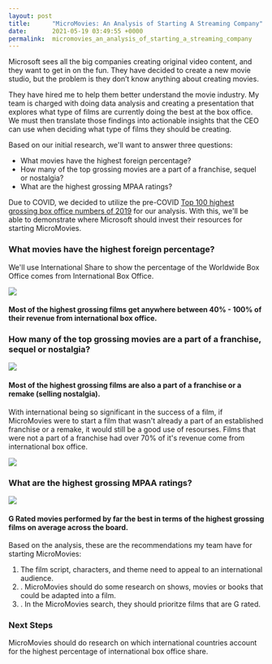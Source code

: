 ```yaml
---
layout: post
title:      "MicroMovies: An Analysis of Starting A Streaming Company"
date:       2021-05-19 03:49:55 +0000
permalink:  micromovies_an_analysis_of_starting_a_streaming_company
---
```



Microsoft sees all the big companies creating original video content, and they want to get in on the fun. They have decided to create a new movie studio, but the problem is they don’t know anything about creating movies. 

They have hired me to help them better understand the movie industry. My team is charged with doing data analysis and creating a presentation that explores what type of films are currently doing the best at the box office. We must then translate those findings into actionable insights that the CEO can use when deciding what type of films they should be creating.

Based on our initial research, we'll want to answer three questions: 
* What movies have the highest foreign percentage?
* How many of the top grossing movies are a part of a franchise, sequel or nostalgia?
* What are the highest grossing MPAA ratings?

Due to COVID, we decided to utilize the pre-COVID [Top 100 highest grossing box office numbers of 2019](https://www.the-numbers.com/box-office-records/worldwide/all-movies/cumulative/released-in-2019) for our analysis. With this, we'll be able to demonstrate where Microsoft should invest their resources for starting MicroMovies.

### What movies have the highest foreign percentage? 

We'll use International Share to show the percentage of the Worldwide Box Office comes from International Box Office. 

![](https://i.imgur.com/BBLIuOw.png)

#### Most of the highest grossing films get anywhere between 40% - 100% of their revenue from international box office.


### How many of the top grossing movies are a part of a franchise, sequel or nostalgia?

![](https://i.imgur.com/gq127zp.png)

#### Most of the highest grossing films are also a part of a franchise or a remake (selling nostalgia).


With international being so significant in the success of a film, if MicroMovies were to start a film that wasn't already a part of an established franchise or a remake, it would still be a good use of resourses. Films that were not a part of a franchise had over 70% of it's revenue come from international box office.

![](https://i.imgur.com/Lz8IEVu.png)


### What are the highest grossing MPAA ratings?

![](https://i.imgur.com/dYqJycD.png)

#### G Rated movies performed by far the best in terms of the highest grossing films on average across the board.

Based on the analysis, these are the recommendations my team have for starting MicroMovies:

1. The film script, characters, and theme need to appeal to an international audience.
2. . MicroMovies should do some research on shows, movies or books that could be adapted into a film.
3. . In the MicroMovies search, they should prioritze films that are G rated.

### Next Steps
MicroMovies should do research on which international countries account for the highest percentage of international box office share.



